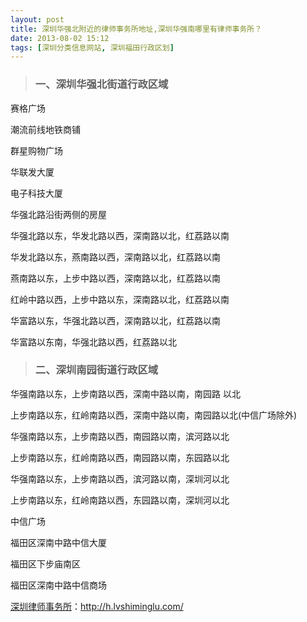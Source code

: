 ```yaml
---
layout: post
title: 深圳华强北附近的律师事务所地址,深圳华强南哪里有律师事务所？
date: 2013-08-02 15:12
tags: [深圳分类信息网站, 深圳福田行政区划]
---
```

<blockquote>
<h3>一、深圳华强北街道行政区域</h3>
</blockquote>
赛格广场

潮流前线地铁商铺

群星购物广场

华联发大厦

电子科技大厦

华强北路沿街两侧的房屋

华强北路以东，华发北路以西，深南路以北，红荔路以南

华发北路以东，燕南路以西，深南路以北，红荔路以南

燕南路以东，上步中路以西，深南路以北，红荔路以南

红岭中路以西，上步中路以东，深南路以北，红荔路以南

华富路以东，华强北路以西，深南路以北，红荔路以南

华富路以东南，华强北路以西，红荔路以北
<blockquote>
<h3>二、深圳南园街道行政区域</h3>
</blockquote>
华强南路以东，上步南路以西，深南中路以南，南园路 以北

上步南路以东，红岭南路以西，深南中路以南，南园路以北(中信广场除外)

华强南路以东，上步南路以西，南园路以南，滨河路以北

上步南路以东，红岭南路以西，南园路以南，东园路以北

华强南路以东，上步南路以西，滨河路以南，深圳河以北

上步南路以东，红岭南路以西，东园路以南，深圳河以北

中信广场

福田区深南中路中信大厦

福田区下步庙南区

福田区深南中路中信商场

<a href="http://h.lvshiminglu.com/">深圳律师事务所</a>：<a href="http://h.lvshiminglu.com/">http://h.lvshiminglu.com/</a>

